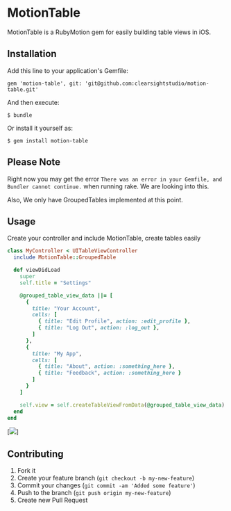 # MotionTable

MotionTable is a RubyMotion gem for easily building table views in iOS.

## Installation

Add this line to your application's Gemfile:

    gem 'motion-table', git: 'git@github.com:clearsightstudio/motion-table.git'

And then execute:

    $ bundle

Or install it yourself as:

    $ gem install motion-table

## Please Note

Right now you may get the error `There was an error in your Gemfile, and Bundler cannot continue.` when running rake. We are looking into this.

Also, We only have GroupedTables implemented at this point.

## Usage

Create your controller and include MotionTable, create tables easily

```ruby  
class MyController < UITableViewController
  include MotionTable::GroupedTable

  def viewDidLoad
    super
    self.title = "Settings"

    @grouped_table_view_data ||= [
      {
        title: "Your Account",
        cells: [
          { title: "Edit Profile", action: :edit_profile },
          { title: "Log Out", action: :log_out },
        ]
      },
      {
        title: "My App",
        cells: [
          { title: "About", action: :something_here },
          { title: "Feedback", action: :something_here }
        ]
      }
    ]

    self.view = self.createTableViewFromData(@grouped_table_view_data)
  end
end
```

[<img src="http://i.imgur.com/lCIU6.png">]

## Contributing

1. Fork it
2. Create your feature branch (`git checkout -b my-new-feature`)
3. Commit your changes (`git commit -am 'Added some feature'`)
4. Push to the branch (`git push origin my-new-feature`)
5. Create new Pull Request

